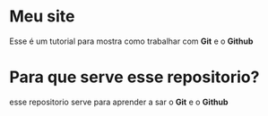 # Meu site 
Esse é um tutorial para mostra como trabalhar com **Git** e o **Github**
# Para que serve esse repositorio?
esse repositorio serve para aprender a sar o **Git** e o **Github**
